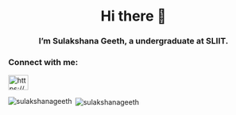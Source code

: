 <h1 align="center">Hi there 👋</h1>
<h3 align="center">I’m Sulakshana Geeth, a undergraduate at SLIIT.</h3>

<h3 align="left">Connect with me:</h3>
<p align="left">
<a href="https://linkedin.com/in/https://www.linkedin.com/in/sulakshana-geeth-b72585225/" target="blank"><img align="center" src="https://raw.githubusercontent.com/rahuldkjain/github-profile-readme-generator/master/src/images/icons/Social/linked-in-alt.svg" alt="https://www.linkedin.com/in/sulakshana-geeth-b72585225/" height="30" width="40" /></a>
</p>

<p><img align="left" src="https://github-readme-stats.vercel.app/api/top-langs?username=sulakshanageeth&show_icons=true&hide_border=true&locale=en&layout=compact" alt="sulakshanageeth" /></p>

<p>&nbsp;<img align="center" src="https://github-readme-stats.vercel.app/api?username=sulakshanageeth&show_icons=true&hide_border=true&locale=en" alt="sulakshanageeth" /></p>

